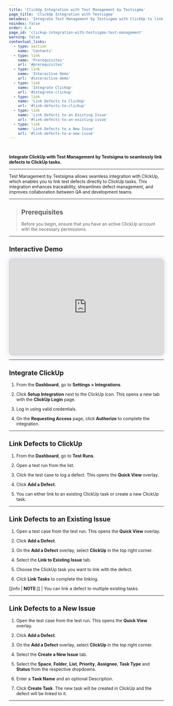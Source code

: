 ```yaml
---
title: 'ClickUp Integration with Test Management by Testsigma'
page_title: 'ClickUp Integration with Testsigma'
metadesc: 'Integrate Test Management by Testsigma with ClickUp to link defects to issues, enhance traceability, streamline defect management, and boost team collaboration'
noindex: false
order: 8.4
page_id: 'clickup-integration-with-testsigma-test-management'
warning: false
contextual_links:
  - type: section
    name: 'Contents'
  - type: link
    name: 'Prerequisites'
    url: '#prerequisites'
  - type: link
    name: 'Interactive Demo'
    url: '#interactive-demo'
  - type: link
    name: 'Integrate ClickUp'
    url: '#integrate-clickup'
  - type: link
    name: 'Link Defects to ClickUp'
    url: '#link-defects-to-clickup'
  - type: link
    name: 'Link Defects to an Existing Issue'
    url: '#link-defects-to-an-existing-issue'
  - type: link
    name: 'Link Defects to a New Issue'
    url: '#link-defects-to-a-new-issue'
---
```


<br>

**Integrate ClickUp with Test Management by Testsigma to seamlessly link defects to ClickUp tasks.**

---

Test Management by Testsigma allows seamless integration with ClickUp, which enables you to link test defects directly to ClickUp tasks. This integration enhances traceability, streamlines defect management, and improves collaboration between QA and development teams.

---

> ## **Prerequisites**
> 
> Before you begin, ensure that you have an active ClickUp account with the necessary permissions. 

---

## **Interactive Demo**

<div>
  <script async src="https://js.storylane.io/js/v2/storylane.js"></script>
  <div class="sl-embed" style="position:relative;padding-bottom:calc(57.42% + 25px);width:100%;height:0;transform:scale(1)">
    <iframe loading="lazy" class="sl-demo" src="https://app.storylane.io/demo/qqppjakkxdy5?embed=inline" name="sl-embed" allow="fullscreen" allowfullscreen style="position:absolute;top:0;left:0;width:100%!important;height:100%!important;border:1px solid rgba(63,95,172,0.35);box-shadow: 0px 0px 18px rgba(26, 19, 72, 0.15);border-radius:10px;box-sizing:border-box;"></iframe>
  </div>
</div>

---

## **Integrate ClickUp**  

1. From the **Dashboard**, go to **Settings > Integrations**.

2. Click **Setup Integration** next to the ClickUp icon. This opens a new tab with the **ClickUp Login** page.

3. Log in using valid credentials.

4. On the **Requesting Access** page, click **Authorize** to complete the integration.

---

## **Link Defects to ClickUp**

1. From the **Dashboard**, go to **Test Runs**.

2. Open a test run from the list.

3. Click the test case to log a defect. This opens the **Quick View** overlay.

4. Click **Add a Defect**.

5. You can either link to an existing ClickUp task or create a new ClickUp task.

---

## **Link Defects to an Existing Issue**

1. Open a test case from the test run. This opens the **Quick View** overlay.

2. Click **Add a Defect**.

3. On the **Add a Defect** overlay, select **ClickUp** in the top right corner. 
   
4. Select the **Link to Existing Issue** tab.

5. Choose the ClickUp task you want to link with the defect.

6. Click **Link Tasks** to complete the linking.

[[info | **NOTE**:]]
| You can link a defect to multiple existing tasks.

---

## **Link Defects to a New Issue**

1. Open the test case from the test run. This opens the **Quick View** overlay.

2. Click **Add a Defect**.

3. On the **Add a Defect** overlay, select **ClickUp** in the top right corner. 
   
4. Select the **Create a New Issue** tab.

5. Select the **Space**, **Folder**, **List**, **Priority**, **Assignee**, **Task Type** and **Status** from the respective dropdowns.

6. Enter a **Task Name** and an optional Description.

7. Click **Create Task**. The new task will be created in ClickUp and the defect will be linked to it.

---